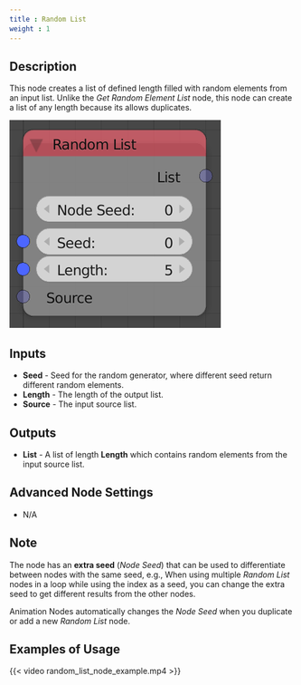 ```yaml
---
title : Random List
weight : 1
---
```


## Description

This node creates a list of defined length filled with random elements
from an input list. Unlike the *Get Random Element List* node, this node
can create a list of any length because its allows duplicates.

![image](random_list_node.png)

## Inputs

- **Seed** - Seed for the random generator, where different seed
    return different random elements.
- **Length** - The length of the output list.
- **Source** - The input source list.

## Outputs

- **List** - A list of length **Length** which contains random
    elements from the input source list.

## Advanced Node Settings

- N/A

## Note

The node has an **extra seed** (*Node Seed*) that can be used to
differentiate between nodes with the same seed, e.g., When using
multiple *Random List* nodes in a loop while using the index as a seed,
you can change the extra seed to get different results from the other
nodes.

Animation Nodes automatically changes the *Node Seed* when you duplicate
or add a new *Random List* node.

## Examples of Usage

{{< video random_list_node_example.mp4 >}}
